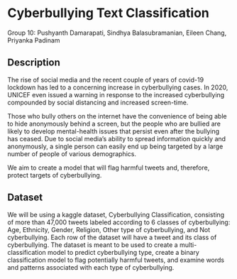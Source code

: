 # Cyberbullying Text Classification
Group 10: Pushyanth Damarapati, Sindhya Balasubramanian, Eileen Chang, Priyanka Padinam

## Description
The rise of social media and the recent couple of years of covid-19 lockdown has led to a concerning increase in cyberbullying cases. In 2020, UNICEF even issued a warning in response to the increased cyberbullying compounded by social distancing and increased screen-time. 

Those who bully others on the internet have the convenience of being able to hide anonymously behind a screen, but the people who are bullied are likely to develop mental-health issues that persist even after the bullying has ceased. Due to social media’s ability to spread information quickly and anonymously, a single person can easily end up being targeted by a large number of people of various demographics. 

We aim to create a model that will flag harmful tweets and, therefore, protect targets of cyberbullying.

## Dataset
We will be using a kaggle dataset, Cyberbullying Classification, consisting of more than 47,000 tweets labeled according to 6 classes of cyberbullying: Age, Ethnicity, Gender, Religion, Other type of cyberbullying, and Not cyberbullying. Each row of the dataset will have a tweet and its class of cyberbullying. The dataset is meant to be used to create a multi-classification model to predict cyberbullying type, create a binary classification model to flag potentially harmful tweets, and examine words and patterns associated with each type of cyberbullying.
